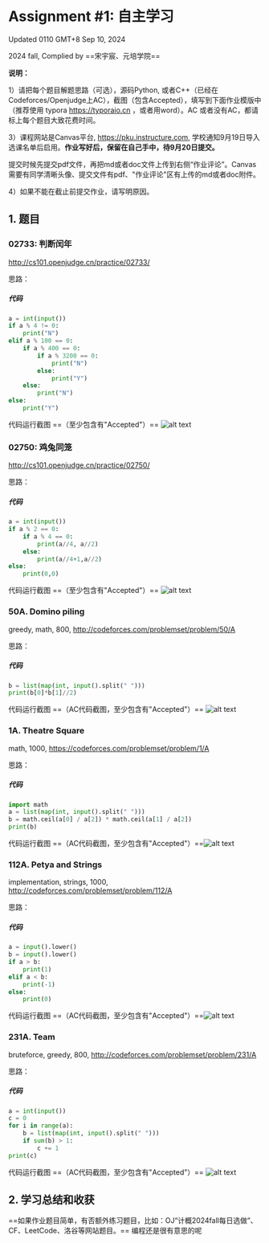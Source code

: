 # Assignment #1: 自主学习

Updated 0110 GMT+8 Sep 10, 2024

2024 fall, Complied by ==宋宇宸、元培学院==



**说明：**

1）请把每个题目解题思路（可选），源码Python, 或者C++（已经在Codeforces/Openjudge上AC），截图（包含Accepted），填写到下面作业模版中（推荐使用 typora https://typoraio.cn ，或者用word）。AC 或者没有AC，都请标上每个题目大致花费时间。

3）课程网站是Canvas平台, https://pku.instructure.com, 学校通知9月19日导入选课名单后启用。**作业写好后，保留在自己手中，待9月20日提交。**

提交时候先提交pdf文件，再把md或者doc文件上传到右侧“作业评论”。Canvas需要有同学清晰头像、提交文件有pdf、"作业评论"区有上传的md或者doc附件。

4）如果不能在截止前提交作业，请写明原因。



## 1. 题目

### 02733: 判断闰年

http://cs101.openjudge.cn/practice/02733/



思路：



##### 代码

```python
a = int(input())
if a % 4 != 0:
    print("N")
elif a % 100 == 0:
    if a % 400 == 0:
        if a % 3200 == 0:
            print("N")
        else:
            print("Y")
    else:
        print("N")
else:
    print("Y")

```



代码运行截图 ==（至少包含有"Accepted"）==
![alt text](image.png)




### 02750: 鸡兔同笼

http://cs101.openjudge.cn/practice/02750/



思路：



##### 代码

```python
a = int(input())
if a % 2 == 0:
    if a % 4 == 0:
        print(a//4, a//2)
    else:
        print(a//4+1,a//2)
else:
    print(0,0)

```



代码运行截图 ==（至少包含有"Accepted"）==
![alt text](image-1.png)




### 50A. Domino piling

greedy, math, 800, http://codeforces.com/problemset/problem/50/A



思路：



##### 代码

```python
b = list(map(int, input().split(" ")))
print(b[0]*b[1]//2)


```



代码运行截图 ==（AC代码截图，至少包含有"Accepted"）==
![alt text](image-6.png)




### 1A. Theatre Square

math, 1000, https://codeforces.com/problemset/problem/1/A



思路：



##### 代码

```python
import math
a = list(map(int, input().split(" ")))
b = math.ceil(a[0] / a[2]) * math.ceil(a[1] / a[2])
print(b)

```



代码运行截图 ==（AC代码截图，至少包含有"Accepted"）==![alt text](image-3.png)





### 112A. Petya and Strings

implementation, strings, 1000, http://codeforces.com/problemset/problem/112/A



思路：



##### 代码

```python
a = input().lower()
b = input().lower()
if a > b:
    print(1)
elif a < b:
    print(-1)
else:
    print(0)


```



代码运行截图 ==（AC代码截图，至少包含有"Accepted"）==![alt text](image-5.png)





### 231A. Team

bruteforce, greedy, 800, http://codeforces.com/problemset/problem/231/A



思路：



##### 代码

```python
a = int(input())
c = 0
for i in range(a):
    b = list(map(int, input().split(" ")))
    if sum(b) > 1:
        c += 1
print(c)

```



代码运行截图 ==（AC代码截图，至少包含有"Accepted"）==
![alt text](image-7.png)




## 2. 学习总结和收获

==如果作业题目简单，有否额外练习题目，比如：OJ“计概2024fall每日选做”、CF、LeetCode、洛谷等网站题目。==
编程还是很有意思的呢




